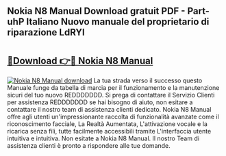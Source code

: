 ## Nokia N8 Manual Download gratuit PDF - Part-uhP Italiano Nuovo manuale del proprietario di riparazione LdRYl

# <h2><a href="http://df9rax.blite.top/?on=Nokia+N8+Manual">🔗Download 👉🔴 Nokia N8 Manual</a></h2>

[![Nokia N8 Manual download](https://i.imgur.com/lujVjoI.png)](http://df9rax.blite.top/?on=Nokia+N8+Manual)
La tua strada verso il successo questo Manuale funge da tabella di marcia per il funzionamento e la manutenzione sicuri del tuo nuovo REDDDDDDD. Si prega di contattare il Servizio Clienti per assistenza REDDDDDDD se hai bisogno di aiuto, non esitare a contattare il nostro team di assistenza clienti dedicato. Nokia N8 Manual offre agli utenti un'impressionante raccolta di funzionalità avanzate come il riconoscimento facciale, La Realtà Aumentata, L'attivazione vocale e la ricarica senza fili, tutte facilmente accessibili tramite L'interfaccia utente intuitiva e intuitiva. Non esitate a Nokia N8 Manual. Il nostro Team di assistenza clienti è pronto a rispondere alle tue domande.

